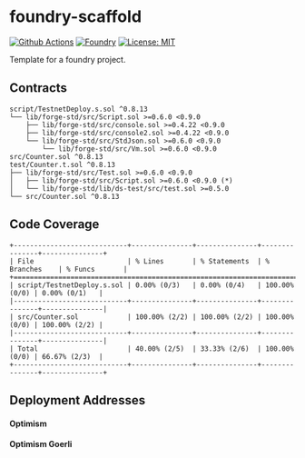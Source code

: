 # foundry-scaffold

[![Github Actions][gha-badge]][gha] 
[![Foundry][foundry-badge]][foundry] 
[![License: MIT][license-badge]][license]

[gha]: https://github.com/Kwenta/foundry-scaffold/actions
[gha-badge]: https://github.com/Kwenta/foundry-scaffold/actions/workflows/test.yml/badge.svg
[foundry]: https://getfoundry.sh/
[foundry-badge]: https://img.shields.io/badge/Built%20with-Foundry-FFDB1C.svg
[license]: https://opensource.org/licenses/MIT
[license-badge]: https://img.shields.io/badge/License-MIT-blue.svg

Template for a foundry project.

## Contracts

```
script/TestnetDeploy.s.sol ^0.8.13
└── lib/forge-std/src/Script.sol >=0.6.0 <0.9.0
    ├── lib/forge-std/src/console.sol >=0.4.22 <0.9.0
    ├── lib/forge-std/src/console2.sol >=0.4.22 <0.9.0
    └── lib/forge-std/src/StdJson.sol >=0.6.0 <0.9.0
        └── lib/forge-std/src/Vm.sol >=0.6.0 <0.9.0
src/Counter.sol ^0.8.13
test/Counter.t.sol ^0.8.13
├── lib/forge-std/src/Test.sol >=0.6.0 <0.9.0
│   ├── lib/forge-std/src/Script.sol >=0.6.0 <0.9.0 (*)
│   └── lib/forge-std/lib/ds-test/src/test.sol >=0.5.0
└── src/Counter.sol ^0.8.13
```

## Code Coverage

```
+----------------------------+---------------+---------------+---------------+---------------+
| File                       | % Lines       | % Statements  | % Branches    | % Funcs       |
+============================================================================================+
| script/TestnetDeploy.s.sol | 0.00% (0/3)   | 0.00% (0/4)   | 100.00% (0/0) | 0.00% (0/1)   |
|----------------------------+---------------+---------------+---------------+---------------|
| src/Counter.sol            | 100.00% (2/2) | 100.00% (2/2) | 100.00% (0/0) | 100.00% (2/2) |
|----------------------------+---------------+---------------+---------------+---------------|
| Total                      | 40.00% (2/5)  | 33.33% (2/6)  | 100.00% (0/0) | 66.67% (2/3)  |
+----------------------------+---------------+---------------+---------------+---------------+
```

## Deployment Addresses

#### Optimism

#### Optimism Goerli
